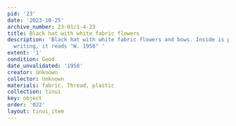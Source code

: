 ```yaml
---
pid: '23'
date: '2023-10-25'
archive_number: 23-01/1-4-23
title: Black hat with white fabric flowers
description: 'Black hat with white fabric flowers and bows. Inside is partially illegible
  writing, it reads "W. 1958" '
extent: '1'
condition: Good
date_unvalidated: '1958'
creator: Unknown
collector: Unknown
materials: fabric, Thread, plastic
collection: tinui
key: object
order: '022'
layout: tinui_item
---
```

